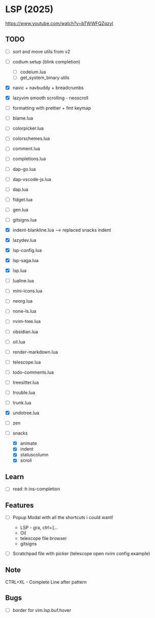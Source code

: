 # LSP (2025)

https://www.youtube.com/watch?v=bTWWFQZqzyI


## TODO

- [ ] sort and move utils from v2
- [ ] codium setup (blink completion)
    - [ ] codeium.lua
    - [ ] get_system_binary utils
- [x] navic + navbuddy + breadcrumbs
- [x] lazyvim smooth scrolling - neoscroll 
- [ ] formatting with prettier + fmt keymap
- [ ] blame.lua
- [ ] colorpicker.lua
- [ ] colorschemes.lua
- [ ] comment.lua
- [ ] completions.lua
- [ ] dap-go.lua
- [ ] dap-vscode-js.lua
- [ ] dap.lua
- [ ] fidget.lua
- [ ] gen.lua
- [ ] gitsigns.lua
- [x] indent-blankline.lua --> replaced snacks indent
- [x] lazydev.lua
- [x] lsp-config.lua
- [x] lsp-saga.lua
- [x] lsp.lua
- [ ] lualine.lua
- [ ] mini-icons.lua
- [ ] neorg.lua
- [ ] none-ls.lua
- [ ] nvim-tree.lua
- [ ] obsidian.lua
- [ ] oil.lua
- [ ] render-markdown.lua
- [ ] telescope.lua
- [ ] todo-comments.lua
- [ ] treesitter.lua
- [ ] trouble.lua
- [ ] trunk.lua
- [x] undotree.lua
- [ ] zen

- [ ] snacks
  - [x] animate
  - [x] indent
  - [x] statuscolumn
  - [x] scroll

## Learn

- [ ] read :h ins-completion

## Features

- [ ] Popup Modal with all the shortcuts i could want!
    - LSP - gra, ctrl+]...
    - Oil
    - telescope file browser
    - gitsigns
- [ ] Scratchpad file with picker (telescope open nvim config example)


## Note

CTRL+XL - Complete Line after pattern

## Bugs
- [ ] border for vim.lsp.buf.hover
